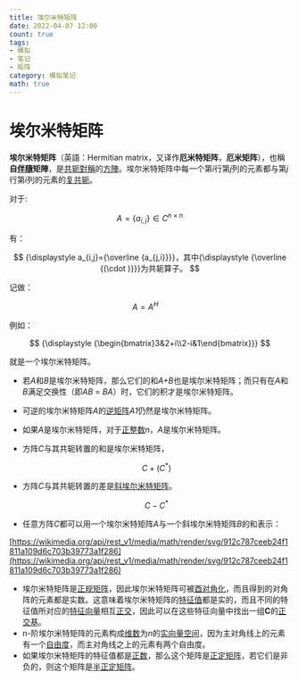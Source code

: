 ```yaml
---
title: 埃尔米特矩阵
date: 2022-04-07 12:00
count: true
tags:
- 模拟
- 笔记
- 矩阵
category: 模拟笔记
math: true
---
```

# 埃尔米特矩阵

**埃尔米特矩阵**（英語：Hermitian matrix，又译作**厄米特矩阵**，**厄米矩阵**），也稱**自[伴隨](https://zh.wikipedia.org/wiki/%E5%9F%83%E5%B0%94%E7%B1%B3%E7%89%B9%E4%BC%B4%E9%9A%8F)矩陣**，是[共轭](https://zh.wikipedia.org/wiki/%E5%85%B1%E8%BD%AD%E8%BD%AC%E7%BD%AE)[對稱](https://zh.wikipedia.org/wiki/%E5%B0%8D%E7%A8%B1%E7%9F%A9%E9%99%A3)的[方陣](https://zh.wikipedia.org/wiki/%E6%96%B9%E5%9D%97%E7%9F%A9%E9%98%B5)。埃尔米特矩阵中每一个第*i*行第*j*列的元素都与第*j*行第*i*列的元素的[复共轭](https://zh.wikipedia.org/wiki/%E5%85%B1%E8%BD%AD%E5%A4%8D%E6%95%B0)。

对于:

$$
{\displaystyle A=\{a_{i,j}\}\in C^{n\times n}}
$$

有：

$$
{\displaystyle a_{i,j}={\overline {a_{j,i}}}}，其中{\displaystyle {\overline {(\cdot )}}}为共轭算子。
$$

记做：

$$
{\displaystyle A=A^{H}\quad }
$$

例如：

$$
{\displaystyle {\begin{bmatrix}3&2+i\\2-i&1\end{bmatrix}}}
$$

就是一个埃尔米特矩阵。

- 若*A*和*B*是埃尔米特矩阵，那么它们的和*A+B*也是埃尔米特矩阵；而只有在*A*和*B*满足交换性（即*AB* = *BA*）时，它们的积才是埃尔米特矩阵。
- 可逆的埃尔米特矩阵*A*的[逆矩阵](https://zh.wikipedia.org/wiki/%E9%80%86%E7%9F%A9%E9%98%B5)*A1*仍然是埃尔米特矩阵。
- 如果*A*是埃尔米特矩阵，对于[正整数](https://zh.wikipedia.org/wiki/%E6%AD%A3%E6%95%B4%E6%95%B0)*n*，*A*是埃尔米特矩阵。
- 方阵*C*与其共轭转置的和是埃尔米特矩阵，
    
    $$
    {\displaystyle C+(C^{*})}
    $$
    
- 方阵*C*与其共轭转置的差是[斜埃尔米特矩阵](https://zh.wikipedia.org/wiki/%E6%96%9C%E5%9F%83%E5%B0%94%E7%B1%B3%E7%89%B9%E7%9F%A9%E9%98%B5)。
    
    $$
    {\displaystyle C-C^{*}}
    $$
    
- 任意方阵*C*都可以用一个埃尔米特矩阵*A*与一个斜埃尔米特矩阵*B*的和表示：

[https://wikimedia.org/api/rest_v1/media/math/render/svg/912c787ceeb24f1811a109d6c703b39773a1f286](https://wikimedia.org/api/rest_v1/media/math/render/svg/912c787ceeb24f1811a109d6c703b39773a1f286)

- 埃尔米特矩阵是[正规矩阵](https://zh.wikipedia.org/wiki/%E6%AD%A3%E8%A7%84%E7%9F%A9%E9%98%B5)，因此埃尔米特矩阵可被[酉](https://zh.wikipedia.org/wiki/%E9%85%89%E7%9F%A9%E9%98%B5)[对角化](https://zh.wikipedia.org/wiki/%E5%AF%B9%E8%A7%92%E5%8C%96)，而且得到的对角阵的元素都是实数。这意味着埃尔米特矩阵的[特征值](https://zh.wikipedia.org/wiki/%E7%89%B9%E5%BE%81%E5%80%BC)都是实的，而且不同的特征值所对应的[特征向量](https://zh.wikipedia.org/wiki/%E7%89%B9%E5%BE%81%E5%90%91%E9%87%8F)相互[正交](https://zh.wikipedia.org/wiki/%E6%AD%A3%E4%BA%A4)，因此可以在这些特征向量中找出一组**C**的[正交基](https://zh.wikipedia.org/wiki/%E6%AD%A3%E4%BA%A4%E5%9F%BA)。
- n-阶埃尔米特矩阵的元素构成[维数](https://zh.wikipedia.org/wiki/%E7%BB%B4%E6%95%B0)为*n*的[实向量空间](https://zh.wikipedia.org/w/index.php?title=%E5%AE%9E%E5%90%91%E9%87%8F%E7%A9%BA%E9%97%B4&action=edit&redlink=1)，因为主对角线上的元素有一个[自由度](https://zh.wikipedia.org/w/index.php?title=%E8%87%AA%E7%94%B1%E5%BA%A6_(%E6%95%B8%E5%AD%B8)&action=edit&redlink=1)，而主对角线之上的元素有两个自由度。
- 如果埃尔米特矩阵的特征值都是[正数](https://zh.wikipedia.org/wiki/%E6%AD%A3%E6%95%B0)，那么这个矩阵是[正定矩阵](https://zh.wikipedia.org/wiki/%E6%AD%A3%E5%AE%9A%E7%9F%A9%E9%98%B5)，若它们是非负的，则这个矩阵是[半正定矩阵](https://zh.wikipedia.org/wiki/%E5%8D%8A%E6%AD%A3%E5%AE%9A%E7%9F%A9%E9%98%B5)。